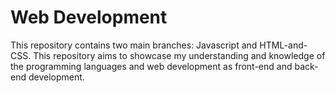 # Web Development

This repository contains two main branches: Javascript and HTML-and-CSS. This repository aims to showcase my understanding and knowledge of the programming languages and web development as front-end and back-end development.
